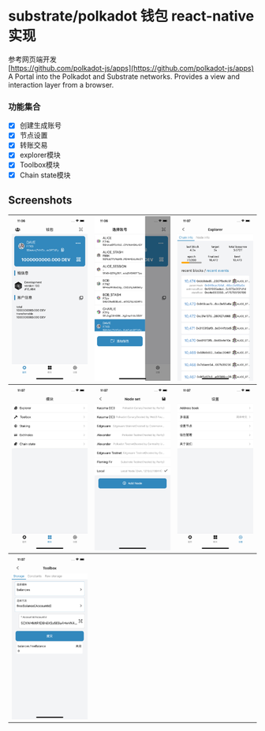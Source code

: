 # substrate/polkadot 钱包 react-native实现
参考网页端开发    
[https://github.com/polkadot-js/apps](https://github.com/polkadot-js/apps)    
A Portal into the Polkadot and Substrate networks. Provides a view and interaction layer from a browser.

### 功能集合
- [x] 创建生成账号
- [x] 节点设置
- [x] 转账交易
- [x] explorer模块
- [x] Toolbox模块
- [x] Chain state模块

## Screenshots


<table>
  <tbody>
    <tr>
      <td align="center" valign="top">
        <img width="210" src="./images/home.png">
      </td>
      <td align="center" valign="top">
        <img width="210" src="./images/accounts.png">
      </td>
      <td align="center" valign="top">
        <img width="210" src="./images/explorer.png">
      </td>
    </tr>
  </tbody>
  <tbody>
      <tr>
        <td align="center" valign="top">
          <img width="210" src="./images/modules.png">
        </td>
        <td align="center" valign="top">
          <img width="210" src="./images/nodeset.png">
        </td>
        <td align="center" valign="top">
          <img width="210" src="./images/set.png">
        </td>
      </tr>
    </tbody>
    <tbody>
          <tr>
            <td align="center" valign="top">
              <img width="210" src="./images/storage.png">
            </td>
          </tr>
        </tbody>
</table>
